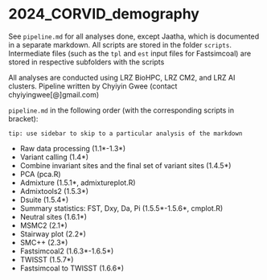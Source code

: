 # 2024_CORVID_demography

See `pipeline.md` for all analyses done, except Jaatha, which is documented in a separate markdown. 
All scripts are stored in the folder `scripts`. Intermediate files (such as the `tpl` and `est` input files for Fastsimcoal) are stored in respective subfolders with the scripts

All analyses are conducted using LRZ BioHPC, LRZ CM2, and LRZ AI clusters. Pipeline written by Chyiyin Gwee (contact chyiyingwee[@]gmail.com)

`pipeline.md` in the following order (with the corresponding scripts in bracket):

`tip: use sidebar to skip to a particular analysis of the markdown` 

* Raw data processing (1.1*-1.3*)
* Variant calling (1.4*)
* Combine invariant sites and the final set of variant sites (1.4.5*)
* PCA (pca.R)
* Admixture (1.5.1*, admixtureplot.R)
* Admixtools2 (1.5.3*)
* Dsuite (1.5.4*)
* Summary statistics: FST, Dxy, Da, Pi (1.5.5*-1.5.6*, cmplot.R)
* Neutral sites (1.6.1*)
* MSMC2 (2.1*)
* Stairway plot (2.2*)
* SMC++ (2.3*)
* Fastsimcoal2 (1.6.3*-1.6.5*)
* TWISST (1.5.7*)
* Fastsimcoal to TWISST (1.6.6*)
